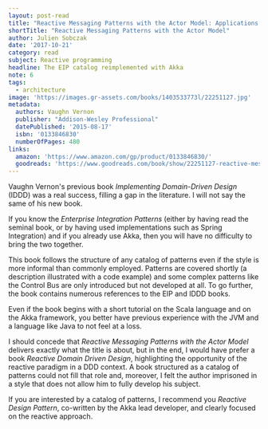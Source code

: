 ```yaml
---
layout: post-read
title: "Reactive Messaging Patterns with the Actor Model: Applications and Integration in Scala and Akka"
shortTitle: "Reactive Messaging Patterns with the Actor Model"
author: Julien Sobczak
date: '2017-10-21'
category: read
subject: Reactive programming
headline: The EIP catalog reimplemented with Akka
note: 6
tags:
  - architecture
image: 'https://images.gr-assets.com/books/1403533773l/22251127.jpg'
metadata:
  authors: Vaughn Vernon
  publisher: "Addison-Wesley Professional"
  datePublished: '2015-08-17'
  isbn: '0133846830'
  numberOfPages: 480
links:
  amazon: 'https://www.amazon.com/gp/product/0133846830/'
  goodreads: 'https://www.goodreads.com/book/show/22251127-reactive-messaging-patterns-with-the-actor-model'
---
```


Vaughn Vernon's previous book *Implementing Domain-Driven Design* (IDDD) was a real success, filling a gap in the literature. I will not say the same of his new book.

If you know the *Enterprise Integration Patterns* (either by having read the seminal book, or by having used implementations such as Spring Integration) and if you already use Akka, then you will have no difficulty to bring the two together.

This book follows the structure of any catalog of patterns even if the style is more informal than commonly employed. Patterns are covered shortly (a description illustrated with a code example) and some complex patterns like the Control Bus are only introduced but not developed at all. To go further, the book contains numerous references to the EIP and IDDD books.

Even if the book begins with a short tutorial on the Scala language and on the Akka framework, you better have previous experience with the JVM and a language like Java to not feel at a loss.

I should concede that *Reactive Messaging Patterns with the Actor Model* delivers exactly what the title is about, but in the end, I would have prefer a book *Reactive Domain Driven Design*, highlighting the opportunity of the reactive paradigm in a DDD context. A book structured as a catalog of patterns could not fill that role and, moreover, I felt the author imprisoned in a style that does not allow him to fully develop his subject.

If you are interested by a catalog of patterns, I recommend you *Reactive Design Pattern*, co-written by the Akka lead developer, and clearly focused on the reactive approach.
